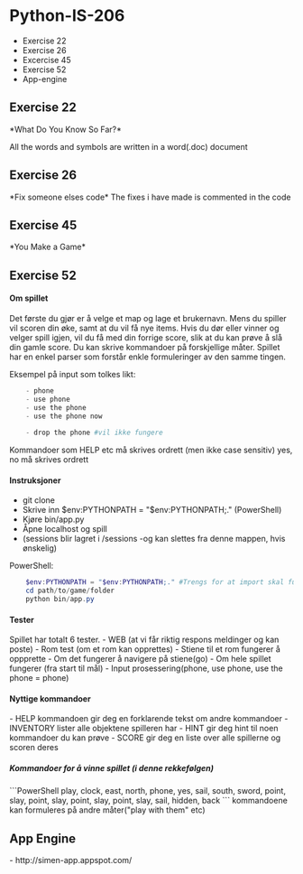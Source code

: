 Python-IS-206
=============
- Exercise 22
- Exercise 26
- Excercise 45
- Exercise 52
- App-engine

<h2>Exercise 22</h2>
*What Do You Know So Far?*

All the words and symbols are written in a word(.doc) document
<h2>Exercise 26</h2>
*Fix someone elses code*
The fixes i have made is commented in the code
<h2>Exercise 45</h2>
*You Make a Game*
<h2>Exercise 52</h2>
<h4>Om spillet</h4>
Det første du gjør er å velge et map og lage et brukernavn.
Mens du spiller vil scoren din øke, samt at du vil få nye items.
Hvis du dør eller vinner og velger spill igjen, vil du få med din forrige score,
slik at du kan prøve å slå din gamle score. Du kan skrive kommandoer på forskjellige måter. 
Spillet har en enkel parser som forstår enkle formuleringer av den samme tingen.

Eksempel på input som tolkes likt:
```PowerShell
    - phone
    - use phone
    - use the phone
    - use the phone now
    
    - drop the phone #vil ikke fungere
```
Kommandoer som HELP etc må skrives ordrett (men ikke case sensitiv)
yes, no må skrives ordrett

<h4>Instruksjoner</h4>

  - git clone
  - Skrive inn $env:PYTHONPATH = "$env:PYTHONPATH;." (PowerShell)
  - Kjøre bin/app.py
  - Åpne localhost og spill
  - (sessions blir lagret i /sessions -og kan slettes fra denne mappen, hvis ønskelig)

PowerShell:
```PowerShell
    $env:PYTHONPATH = "$env:PYTHONPATH;." #Trengs for at import skal fungere
    cd path/to/game/folder
    python bin/app.py
```

 

<h4>Tester</h4>
Spillet har totalt 6 tester.
    - WEB (at vi får riktig respons meldinger og kan poste)
    - Rom test (om et rom kan opprettes)
    - Stiene til et rom fungerer å oppprette
    - Om det fungerer å navigere på stiene(go)
    - Om hele spillet fungerer (fra start til mål)
    - Input prosessering(phone, use phone, use the phone = phone)


<h4>Nyttige kommandoer</h4>
  - HELP kommandoen gir deg en forklarende tekst om andre kommandoer
      - INVENTORY lister alle objektene spilleren har
      - HINT gir deg hint til noen kommandoer du kan prøve
      - SCORE gir deg en liste over alle spillerne og scoren deres

<h5>Kommandoer for å vinne spillet (i denne rekkefølgen)</h5>
```PowerShell
    play, clock, east, north, phone, yes, sail, south, sword, point, slay, point, slay, point, slay, point, slay, sail, hidden, back
```
kommandoene kan formuleres på andre måter("play with them" etc) 

<h2>App Engine</h2>
  - http://simen-app.appspot.com/
